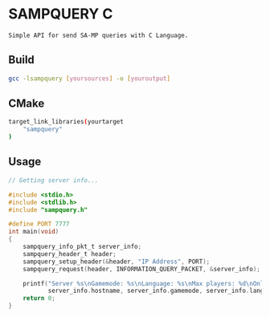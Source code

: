# SAMPQUERY C
    Simple API for send SA-MP queries with C Language.

## Build
```bash
gcc -lsampquery [yoursources] -o [youroutput]
```

## CMake
```bash
target_link_libraries(yourtarget
    "sampquery"
)
```

## Usage

```c
// Getting server info...

#include <stdio.h>
#include <stdlib.h>
#include "sampquery.h"

#define PORT 7777
int main(void)
{
    sampquery_info_pkt_t server_info;
    sampquery_header_t header;
    sampquery_setup_header(&header, "IP Address", PORT);
    sampquery_request(header, INFORMATION_QUERY_PACKET, &server_info);

    printf("Server %s\nGamemode: %s\nLanguage: %s\nMax players: %d\nOnline players: %d\n",
           server_info.hostname, server_info.gamemode, server_info.language, server_info.max_players, server_info.player_count);
    return 0;
}
```